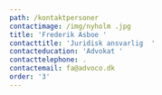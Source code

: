 ```yaml
---
path: /kontaktpersoner
contactimage: /img/nyholm .jpg
title: 'Frederik Asboe '
contacttitle: 'Juridisk ansvarlig  '
contacteducation: 'Advokat '
contacttelephone: .
contactemail: fa@advoco.dk
order: '3'
---
```


